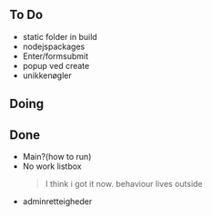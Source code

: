 ## To Do

- static folder in build
- nodejspackages
- Enter/formsubmit
- popup ved create
- unikkenøgler

## Doing


## Done

- Main?(how to run)
- No work listbox
    > I think i got it now. behaviour lives outside
- adminretteigheder

